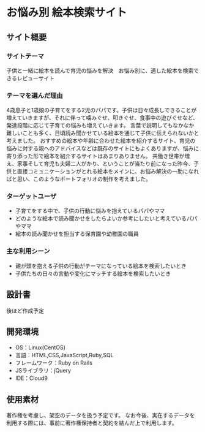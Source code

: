 # お悩み別 絵本検索サイト

## サイト概要
### サイトテーマ
子供と一緒に絵本を読んで育児の悩みを解決　お悩み別に、適した絵本を検索できるレビューサイト

### テーマを選んだ理由
4歳息子と1歳娘の子育てをする2児のパパです。子供は日々成長しできることが増えていきますが、それに伴って噛みぐせ、叩きぐせ、食事中の遊びぐせなど、発達段階に応じて子育ての悩みも増えていきます。
言葉で説明してもなかなか難しいことも多く、日頃読み聞かせている絵本を通じて子供に伝えられないかと考えました。
おすすめの絵本や年齢に合わせた絵本を紹介するサイト、育児の悩みに対する親へのアドバイスなどは既存のサイトにもよくありますが、悩みに寄り添った形で絵本を紹介するサイトはあまりありません。
共働き世帯が増え、家事そして育児も夫婦二人がかり、ということが当たり前になった昨今、子供と直接コミュニケーションがとれる絵本をメインに、お悩み解決の一助になればと思い、このようなポートフォリオの制作を考えました。

### ターゲットユーザ
* 子育てをする中で、子供の行動に悩みを抱えているパパやママ
* どのような絵本で読み聞かせをしたらよいか参考にしたいと考えているパパやママ
* 絵本の読み聞かせを担当する保育園や幼稚園の職員
​
### 主な利用シーン
* 親が頭を抱える子供の行動がテーマになっている絵本を検索したいとき
* 子供たちの日々の言動や変化にマッチする絵本を検索したいとき
​
## 設計書
後ほど作成予定
​
## 開発環境
- OS：Linux(CentOS)
- 言語：HTML,CSS,JavaScript,Ruby,SQL
- フレームワーク：Ruby on Rails
- JSライブラリ：jQuery
- IDE：Cloud9
​
## 使用素材
著作権を考慮し、架空のデータを扱う予定です。
なお今後、実在するデータを利用する際には、事前に著作権保持者と契約を結んだ上で利用します。
